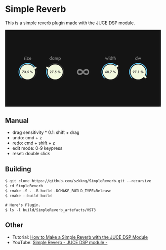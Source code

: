 # Simple Reverb

This is a simple reverb plugin made with the JUCE DSP module.

![SimpleReverb](/Resources/SimpleReverb.png)

## Manual

- drag sensitivity * 0.1: shift + drag
- undo: cmd + z
- redo: cmd + shift + z
- edit mode: 0-9 keypress
- reset: double click

## Building

```
$ git clone https://github.com/szkkng/SimpleReverb.git --recursive
$ cd SimpleReverb
$ cmake -S . -B build -DCMAKE_BUILD_TYPE=Release
$ cmake --build build
```

```
# Here's Plugin.
$ ls -l build/SimpleReverb_artefacts/VST3
```

## Other

- Tutorial: [How to Make a Simple Reverb with the JUCE DSP Module](https://suzuki-kengo.dev/posts/simple-reverb/)
- YouTube: [Simple Reverb - JUCE DSP module -](http://www.youtube.com/watch?v=jjTF3EwplWA)
